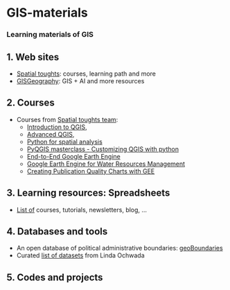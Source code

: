 # GIS-materials
### Learning materials of GIS

## 1. Web sites

* [Spatial toughts](https://spatialthoughts.com/): courses, learning path and more
* [GISGeography](https://gisgeography.com/): GIS + AI and more resources

## 2. Courses

* Courses from [Spatial toughts team](https://spatialthoughts.com/courses/):
    * [Introduction to QGIS](https://spatialthoughts.com/courses/introduction-to-qgis/),
    * [Advanced QGIS](https://spatialthoughts.com/courses/advanced-qgis/),
    * [Python for spatial analysis](https://spatialthoughts.com/courses/python-foundation-for-spatial-analysis/)
    * [PyQGIS masterclass - Customizing QGIS with python](https://spatialthoughts.com/courses/python-dataviz/)
    * [End-to-End Google Earth Engine](https://spatialthoughts.com/courses/google-earth-engine/)
    * [Google Earth Engine for Water Resources Management](https://spatialthoughts.com/courses/gee-for-water-resources-management/)
    * [Creating Publication Quality Charts with GEE](https://spatialthoughts.com/courses/gee-charts/)

## 3. Learning resources: Spreadsheets

* [List of](https://docs.google.com/spreadsheets/d/1PaCIYQ-cxcYLdQhtTGQ7j0JXFVGiid-_R_y0P3HZFqs/edit#gid=0)  courses, tutorials, newsletters, blog, ...


## 4. Databases and tools

* An open database of political administrative boundaries: [geoBoundaries](https://www.geoboundaries.org/index.html)
* Curated [list of datasets](https://www.buymeacoffee.com/ochwada/e/203469) from Linda Ochwada

## 5. Codes and projects
